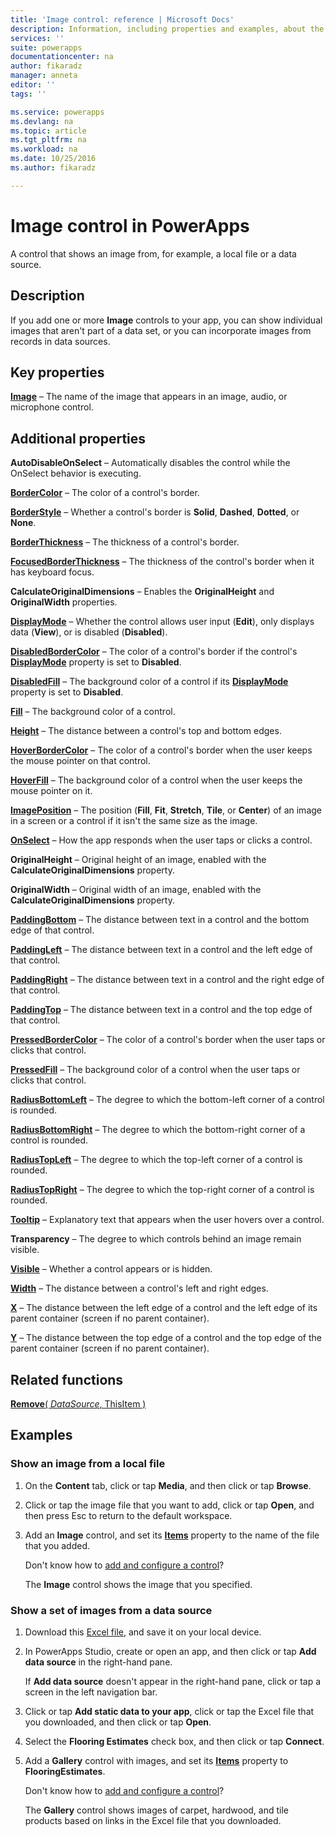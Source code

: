 ```yaml
---
title: 'Image control: reference | Microsoft Docs'
description: Information, including properties and examples, about the Image control
services: ''
suite: powerapps
documentationcenter: na
author: fikaradz
manager: anneta
editor: ''
tags: ''

ms.service: powerapps
ms.devlang: na
ms.topic: article
ms.tgt_pltfrm: na
ms.workload: na
ms.date: 10/25/2016
ms.author: fikaradz

---
```

# Image control in PowerApps
A control that shows an image from, for example, a local file or a data source.

## Description
If you add one or more **Image** controls to your app, you can show individual images that aren't part of a data set, or you can incorporate images from records in data sources.

## Key properties
**[Image](properties-visual.md)** – The name of the image that appears in an image, audio, or microphone control.

## Additional properties
**AutoDisableOnSelect** – Automatically disables the control while the OnSelect behavior is executing.

**[BorderColor](properties-color-border.md)** – The color of a control's border.

**[BorderStyle](properties-color-border.md)** – Whether a control's border is **Solid**, **Dashed**, **Dotted**, or **None**.

**[BorderThickness](properties-color-border.md)** – The thickness of a control's border.

**[FocusedBorderThickness](properties-color-border.md)** – The thickness of the control's border when it has keyboard focus.

**CalculateOriginalDimensions** – Enables the **OriginalHeight** and **OriginalWidth** properties.

**[DisplayMode](properties-core.md)** – Whether the control allows user input (**Edit**), only displays data (**View**), or is disabled (**Disabled**).

**[DisabledBorderColor](properties-color-border.md)** – The color of a control's border if the control's **[DisplayMode](properties-core.md)** property is set to **Disabled**.

**[DisabledFill](properties-color-border.md)** – The background color of a control if its **[DisplayMode](properties-core.md)** property is set to **Disabled**.

**[Fill](properties-color-border.md)** – The background color of a control.

**[Height](properties-size-location.md)** – The distance between a control's top and bottom edges.

**[HoverBorderColor](properties-color-border.md)** – The color of a control's border when the user keeps the mouse pointer on that control.

**[HoverFill](properties-color-border.md)** – The background color of a control when the user keeps the mouse pointer on it.

**[ImagePosition](properties-visual.md)** – The position (**Fill**, **Fit**, **Stretch**, **Tile**, or **Center**) of an image in a screen or a control if it isn't the same size as the image.

**[OnSelect](properties-core.md)** – How the app responds when the user taps or clicks a control.

**OriginalHeight** – Original height of an image, enabled with the **CalculateOriginalDimensions** property.

**OriginalWidth** – Original width of an image, enabled with the **CalculateOriginalDimensions** property.

**[PaddingBottom](properties-size-location.md)** – The distance between text in a control and the bottom edge of that control.

**[PaddingLeft](properties-size-location.md)** – The distance between text in a control and the left edge of that control.

**[PaddingRight](properties-size-location.md)** – The distance between text in a control and the right edge of that control.

**[PaddingTop](properties-size-location.md)** – The distance between text in a control and the top edge of that control.

**[PressedBorderColor](properties-color-border.md)** – The color of a control's border when the user taps or clicks that control.

**[PressedFill](properties-color-border.md)** – The background color of a control when the user taps or clicks that control.

**[RadiusBottomLeft](properties-size-location.md)** – The degree to which the bottom-left corner of a control is rounded.

**[RadiusBottomRight](properties-size-location.md)** – The degree to which the bottom-right corner of a control is rounded.

**[RadiusTopLeft](properties-size-location.md)** – The degree to which the top-left corner of a control is rounded.

**[RadiusTopRight](properties-size-location.md)** – The degree to which the top-right corner of a control is rounded.

**[Tooltip](properties-core.md)** – Explanatory text that appears when the user hovers over a control.

**Transparency** – The degree to which controls behind an image remain visible.

**[Visible](properties-core.md)** – Whether a control appears or is hidden.

**[Width](properties-size-location.md)** – The distance between a control's left and right edges.

**[X](properties-size-location.md)** – The distance between the left edge of a control and the left edge of its parent container (screen if no parent container).

**[Y](properties-size-location.md)** – The distance between the top edge of a control and the top edge of the parent container (screen if no parent container).

## Related functions
[**Remove**( *DataSource*, ThisItem )](../functions/function-remove-removeif.md)

## Examples
### Show an image from a local file
1. On the **Content** tab, click or tap **Media**, and then click or tap **Browse**.
2. Click or tap the image file that you want to add, click or tap **Open**, and then press Esc to return to the default workspace.
3. Add an **Image** control, and set its **[Items](properties-core.md)** property to the name of the file that you added.
   
    Don't know how to [add and configure a control](../add-configure-controls.md)?
   
    The **Image** control shows the image that you specified.

### Show a set of images from a data source
1. Download this [Excel file](https://pwrappssamples.blob.core.windows.net/samples/FlooringEstimates.xlsx), and save it on your local device.
2. In PowerApps Studio, create or open an app, and then click or tap **Add data source** in the right-hand pane.
   
    If **Add data source** doesn't appear in the right-hand pane, click or tap a screen in the left navigation bar.
3. Click or tap **Add static data to your app**, click or tap the Excel file that you downloaded, and then click or tap **Open**.
4. Select the **Flooring Estimates** check box, and then click or tap **Connect**.
5. Add a **Gallery** control with images, and set its **[Items](properties-core.md)** property to **FlooringEstimates**.
   
    Don't know how to [add and configure a control](../add-configure-controls.md)?
   
    The **Gallery** control shows images of carpet, hardwood, and tile products based on links in the Excel file that you downloaded.

